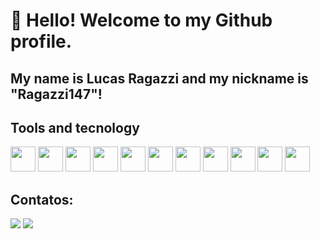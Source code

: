 # 👋 Hello! Welcome to my Github profile.
## My name is Lucas Ragazzi and my nickname is "Ragazzi147"!







## Tools and tecnology
<img loading="lazy" src="https://cdn.jsdelivr.net/gh/devicons/devicon/icons/git/git-original.svg" width="40" height="40"/> <img loading="lazy"  src="https://cdn.jsdelivr.net/gh/devicons/devicon@latest/icons/html5/html5-original-wordmark.svg" width="40" height="40" /> <img loading="lazy"  src="https://cdn.jsdelivr.net/gh/devicons/devicon@latest/icons/bootstrap/bootstrap-original-wordmark.svg" width="40" height="40" /> <img loading="lazy"  src="https://cdn.jsdelivr.net/gh/devicons/devicon@latest/icons/css3/css3-original-wordmark.svg" width="40" height="40" /> <img loading="lazy"  src="https://cdn.jsdelivr.net/gh/devicons/devicon@latest/icons/figma/figma-original.svg" width="40" height="40" /> <img loading="lazy"  src="https://cdn.jsdelivr.net/gh/devicons/devicon@latest/icons/javascript/javascript-original.svg" width="40" height="40" /> <img loading="lazy"  src="https://cdn.jsdelivr.net/gh/devicons/devicon@latest/icons/react/react-original.svg" width="40" height="40" /> <img loading="lazy" src="https://cdn.jsdelivr.net/gh/devicons/devicon@latest/icons/angular/angular-original.svg" width="40" height="40"/> <img loading="lazy"  src="https://cdn.jsdelivr.net/gh/devicons/devicon@latest/icons/csharp/csharp-original.svg" width="40" height="40" /> <img loading="lazy"  src="https://cdn.jsdelivr.net/gh/devicons/devicon@latest/icons/dotnetcore/dotnetcore-original.svg" width="40" height="40" /> <img loading="lazy"  src="https://cdn.jsdelivr.net/gh/devicons/devicon@latest/icons/typescript/typescript-original.svg" width="40" height="40" />        






 
## Contatos:
<div>
<a href = "mailto:lucasax147@gmail.com"><img loading="lazy" src="https://img.shields.io/badge/Gmail-D14836?style=for-the-badge&logo=gmail&logoColor=white" target="_blank"></a>
<a href="https://www.linkedin.com/in/lucas-ragazzi-246520208/" target="_blank"><img loading="lazy" src="https://img.shields.io/badge/-LinkedIn-%230077B5?style=for-the-badge&logo=linkedin&logoColor=white" target="_blank"></a>   
</div>














  

   
           
            
            
          
   
           
            
          
          
          
          
           
             
          

<!--
<div >
  <a href="https://github.com/Ragazzi147">
  <img  height="160em" src="https://github-readme-stats.vercel.app/api?username=Ragazzi147&show_icons=true&theme=dark&include_all_commits=true&count_private=true"/>
  
</div>





**Ragazzi147/Ragazzi147** is a ✨ _special_ ✨ repository because its `README.md` (this file) appears on your GitHub profile.

Here are some ideas to get you started:

- 🔭 I’m currently working on ...
- 🌱 I’m currently learning ...
- 👯 I’m looking to collaborate on ...
- 🤔 I’m looking for help with ...
- 💬 Ask me about ...
- 📫 How to reach me: ...
- 😄 Pronouns: ...
- ⚡ Fun fact: ...
-->
